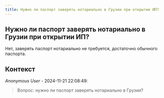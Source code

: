 ```yaml
---
title: Нужно ли паспорт заверять нотариально в Грузии при открытии ИП?
---
```


## Нужно ли паспорт заверять нотариально в Грузии при открытии ИП?

Нет, заверять паспорт нотариально не требуется, достаточно обычного паспорта.

## Контекст

_Anonymous User_ - 2024-11-21 22:08:49:

> Вопрос: нужно ли паспорт заверять нотариально в Грузии?
